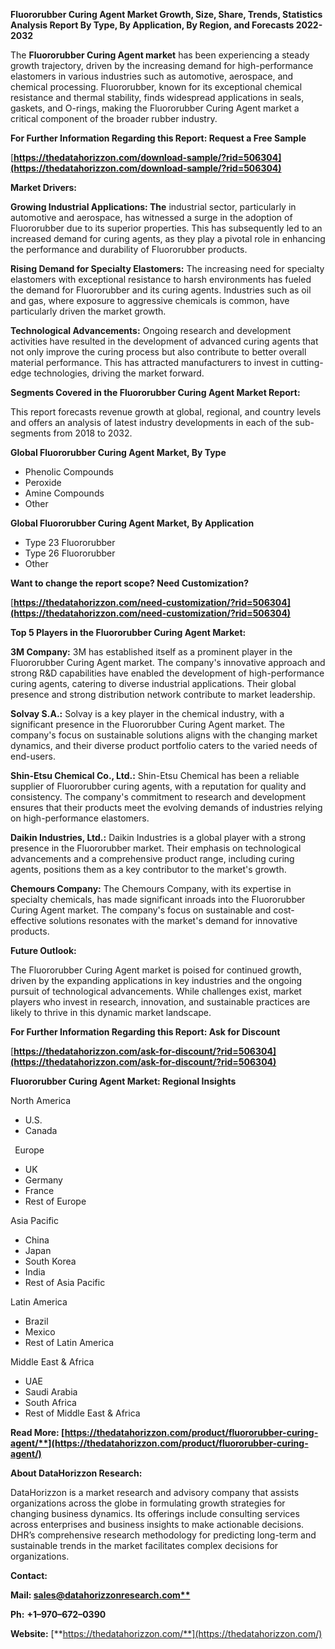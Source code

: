 ﻿**Fluororubber Curing Agent  Market Growth, Size, Share, Trends, Statistics Analysis Report By Type, By Application, By Region, and Forecasts 2022-2032**

The **Fluororubber Curing Agent market** has been experiencing a steady growth trajectory, driven by the increasing demand for high-performance elastomers in various industries such as automotive, aerospace, and chemical processing. Fluororubber, known for its exceptional chemical resistance and thermal stability, finds widespread applications in seals, gaskets, and O-rings, making the Fluororubber Curing Agent market a critical component of the broader rubber industry.

**For Further Information Regarding this Report: Request a Free Sample**	

[**https://thedatahorizzon.com/download-sample/?rid=506304](https://thedatahorizzon.com/download-sample/?rid=506304)** 

**Market Drivers:**

**Growing Industrial Applications: The** industrial sector, particularly in automotive and aerospace, has witnessed a surge in the adoption of Fluororubber due to its superior properties. This has subsequently led to an increased demand for curing agents, as they play a pivotal role in enhancing the performance and durability of Fluororubber products.

**Rising Demand for Specialty Elastomers:** The increasing need for specialty elastomers with exceptional resistance to harsh environments has fueled the demand for Fluororubber and its curing agents. Industries such as oil and gas, where exposure to aggressive chemicals is common, have particularly driven the market growth.

**Technological Advancements:** Ongoing research and development activities have resulted in the development of advanced curing agents that not only improve the curing process but also contribute to better overall material performance. This has attracted manufacturers to invest in cutting-edge technologies, driving the market forward.

**Segments Covered in the Fluororubber Curing Agent Market Report:**

This report forecasts revenue growth at global, regional, and country levels and offers an analysis of latest industry developments in each of the sub-segments from 2018 to 2032.

**Global Fluororubber Curing Agent Market, By Type**

- Phenolic Compounds
- Peroxide
- Amine Compounds
- Other

**Global Fluororubber Curing Agent Market, By Application**

- Type 23 Fluororubber
- Type 26 Fluororubber
- Other

**Want to change the report scope? Need Customization?**

[**https://thedatahorizzon.com/need-customization/?rid=506304](https://thedatahorizzon.com/need-customization/?rid=506304)** 

**Top 5 Players in the Fluororubber Curing Agent Market:**

**3M Company:** 3M has established itself as a prominent player in the Fluororubber Curing Agent market. The company's innovative approach and strong R&D capabilities have enabled the development of high-performance curing agents, catering to diverse industrial applications. Their global presence and strong distribution network contribute to market leadership.

**Solvay S.A.:** Solvay is a key player in the chemical industry, with a significant presence in the Fluororubber Curing Agent market. The company's focus on sustainable solutions aligns with the changing market dynamics, and their diverse product portfolio caters to the varied needs of end-users.

**Shin-Etsu Chemical Co., Ltd.:** Shin-Etsu Chemical has been a reliable supplier of Fluororubber curing agents, with a reputation for quality and consistency. The company's commitment to research and development ensures that their products meet the evolving demands of industries relying on high-performance elastomers.

**Daikin Industries, Ltd.:** Daikin Industries is a global player with a strong presence in the Fluororubber market. Their emphasis on technological advancements and a comprehensive product range, including curing agents, positions them as a key contributor to the market's growth.

**Chemours Company:** The Chemours Company, with its expertise in specialty chemicals, has made significant inroads into the Fluororubber Curing Agent market. The company's focus on sustainable and cost-effective solutions resonates with the market's demand for innovative products.

**Future Outlook:**

The Fluororubber Curing Agent market is poised for continued growth, driven by the expanding applications in key industries and the ongoing pursuit of technological advancements. While challenges exist, market players who invest in research, innovation, and sustainable practices are likely to thrive in this dynamic market landscape.

**For Further Information Regarding this Report: Ask for Discount**	

[**https://thedatahorizzon.com/ask-for-discount/?rid=506304](https://thedatahorizzon.com/ask-for-discount/?rid=506304)**  

**Fluororubber Curing Agent Market: Regional Insights**

North America

- U.S.
- Canada

` `Europe

- UK
- Germany
- France
- Rest of Europe

Asia Pacific

- China
- Japan
- South Korea
- India
- Rest of Asia Pacific

Latin America

- Brazil
- Mexico
- Rest of Latin America

Middle East & Africa

- UAE
- Saudi Arabia
- South Africa
- Rest of Middle East & Africa

**Read More: [https://thedatahorizzon.com/product/fluororubber-curing-agent/**](https://thedatahorizzon.com/product/fluororubber-curing-agent/)** 

**About DataHorizzon Research:**

DataHorizzon is a market research and advisory company that assists organizations across the globe in formulating growth strategies for changing business dynamics. Its offerings include consulting services across enterprises and business insights to make actionable decisions. DHR’s comprehensive research methodology for predicting long-term and sustainable trends in the market facilitates complex decisions for organizations.

**Contact:**

**Mail: [sales@datahorizzonresearch.com**](mailto:sales@datahorizzonresearch.com)**

**Ph:** **+1–970–672–0390**

**Website:** [**https://thedatahorizzon.com/**](https://thedatahorizzon.com/)

